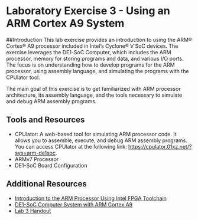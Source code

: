 # Laboratory Exercise 3 - Using an ARM Cortex A9 System

##Introduction
This lab exercise provides an introduction to using the ARM® Cortex® A9 processor included in Intel’s Cyclone® V SoC devices. The exercise leverages the DE1-SoC Computer, which includes the ARM processor, memory for storing programs and data, and various I/O ports. The focus is on understanding how to develop programs for the ARM processor, using assembly language, and simulating the programs with the CPUlator tool.

The main goal of this exercise is to get familiarized with ARM processor architecture, its assembly language, and the tools necessary to simulate and debug ARM assembly programs.

## Tools and Resources
- CPUlator: A web-based tool for simulating ARM processor code. It allows you to assemble, execute, and debug ARM assembly programs. You can access CPUlator at the following link: https://cpulator.01xz.net/?sys=arm-de1soc.
- ARMv7 Processor
- DE1-SoC Board Configuration

## Additional Resources
- [Introduction to the ARM Processor Using Intel FPGA Toolchain](./ARM_A9_intro_intelfpga.pdf)
- [DE1-SoC Computer System with ARM Cortex A9](./DE1-SoC_Computer_ARM.pdf/)
- [Lab 3 Handout](./Lab3_Handout.pdf)
